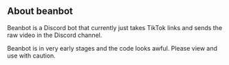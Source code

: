 ## About beanbot

Beanbot is a Discord bot that currently just takes TikTok links and sends the raw video in the Discord channel.

Beanbot is in very early stages and the code looks awful. Please view and use with caution.
